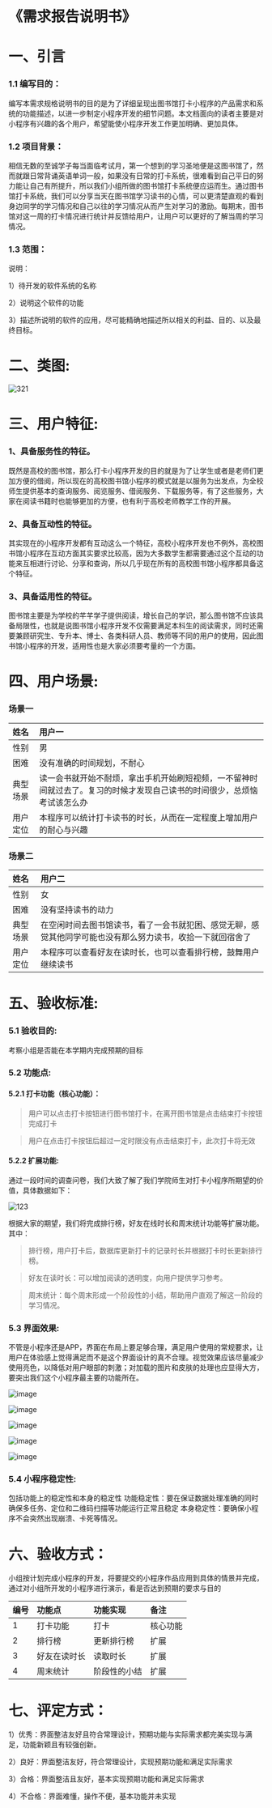 # 《需求报告说明书》

# 一、引言

### 1.1 编写目的：


编写本需求规格说明书的目的是为了详细呈现出图书馆打卡小程序的产品需求和系统的功能描述，以进一步制定小程序开发的细节问题。本文档面向的读者主要是对小程序有兴趣的各个用户，希望能使小程序开发工作更加明确、更加具体。

### 1.2 项目背景：  

相信无数的至诚学子每当面临考试月，第一个想到的学习圣地便是这图书馆了，然而就跟日常背诵英语单词一般，如果没有日常的打卡系统，很难看到自己平日的努力能让自己有所提升，所以我们小组所做的图书馆打卡系统便应运而生。通过图书馆打卡系统，我们可以分享当天在图书馆学习读书的心情，可以更清楚直观的看到身边同学的学习情况和自己以往的学习情况从而产生对学习的激励。每期末，图书馆对这一周的打卡情况进行统计并反馈给用户，让用户可以更好的了解当周的学习情况。

### 1.3 范围：  

说明： 

1）待开发的软件系统的名称  

2）说明这个软件的功能  

3）描述所说明的软件的应用，尽可能精确地描述所以相关的利益、目的、以及最终目标。  


# 二、类图:  

![321](https://user-images.githubusercontent.com/45071332/115143512-6243d900-a07a-11eb-8658-5d153bf475bd.png)


# 三、用户特征:  

### 1、具备服务性的特征。  

既然是高校的图书馆，那么打卡小程序开发的目的就是为了让学生或者是老师们更加方便的借阅，所以现在的高校图书馆小程序的模式就是以服务为出发点，为全校师生提供基本的查询服务、阅览服务、借阅服务、下载服务等，有了这些服务，大家在阅读书籍时也能够更加的方便，也有利于高校老师教学工作的开展。

### 2、具备互动性的特征。  

其实现在的小程序开发都有互动这么一个特征，高校小程序开发也不例外，高校图书馆小程序在互动方面其实要求比较高，因为大多数学生都需要通过这个互动的功能来互相进行讨论、分享和查询，所以几乎现在所有的高校图书馆小程序都具备这个特征。

### 3、具备适用性的特征。  

图书馆主要是为学校的芊芊学子提供阅读，增长自己的学识，那么图书馆不应该具备局限性，也就是说图书馆小程序开发不仅需要满足本科生的阅读需求，同时还需要兼顾研究生、专升本、博士、各类科研人员、教师等不同的用户的使用，因此图书馆小程序的开发，适用性也是大家必须要考量的一个方面。

# 四、用户场景:  

### 场景一  

| 姓名 | 用户一 | 
| :-----| :---- |
| 性别 | 男 | 
| 困难 | 没有准确的时间规划，不耐心 | 
| 典型场景 | 读一会书就开始不耐烦，拿出手机开始刷短视频，一不留神时间就过去了。复习的时候才发现自己读书的时间很少，总烦恼考试该怎么办 | 
| 用户定位 | 本程序可以统计打卡读书的时长，从而在一定程度上增加用户的耐心与兴趣 | 

### 场景二  

| 姓名 | 用户二 | 
| :-----| :---- |
| 性别 | 女 | 
| 困难 | 没有坚持读书的动力 | 
| 典型场景 | 在空闲时间去图书馆读书，看了一会书就犯困、感觉无聊，感觉其他同学可能也没有那么努力读书，收拾一下就回宿舍了 | 
| 用户定位 | 本程序可以查看好友在读时长，也可以查看排行榜，鼓舞用户继续读书 | 

# 五、验收标准:  

### 5.1 验收目的:

考察小组是否能在本学期内完成预期的目标

### 5.2 功能点:  

#### 5.2.1 打卡功能（核心功能）：  

> 用户可以点击打卡按钮进行图书馆打卡，在离开图书馆是点击结束打卡按钮完成打卡  

> 用户在点击打卡按钮后超过一定时限没有点击结束打卡，此次打卡将无效  

  
#### 5.2.2 扩展功能:  

通过一段时间的调查问卷，我们大致了解了我们学院师生对打卡小程序所期望的价值，具体数据如下：  

![123](https://user-images.githubusercontent.com/45071332/115142599-47bb3100-a075-11eb-8bb0-01ec2969f858.png)


根据大家的期望，我们将完成排行榜，好友在线时长和周末统计功能等扩展功能。其中：  

> 排行榜，用户打卡后，数据库更新打卡的记录时长并根据打卡时长更新排行榜。  
	
> 好友在读时长：可以增加阅读的透明度，向用户提供学习参考。  

> 周末统计：每个周末形成一个阶段性的小结，帮助用户直观了解这一阶段的学习情况。  



### 5.3 界面效果:  

不管是小程序还是APP，界面在布局上要足够合理，满足用户使用的常规要求，让用户在体验感上觉得满足而不是这个界面设计的真不合理。视觉效果应该尽量减少使用亮色，以降低对用户眼部的刺激；对加载的图片和皮肤的处理也应显得大方，要突出我们这个小程序最主要的功能所在。  

![image](https://user-images.githubusercontent.com/45071332/115143592-ea29e300-a07a-11eb-91d2-d7c467b23caa.png)

![image](https://user-images.githubusercontent.com/45071332/115143597-f4e47800-a07a-11eb-83d2-43cfca6a4541.png)

![image](https://user-images.githubusercontent.com/45071332/115143611-0463c100-a07b-11eb-8195-6a36710a4a5e.png)

![image](https://user-images.githubusercontent.com/45071332/115143621-104f8300-a07b-11eb-8c89-4c67a49b190a.png)

![image](https://user-images.githubusercontent.com/45071332/115143646-2e1ce800-a07b-11eb-9ccd-320368644490.png)


### 5.4 小程序稳定性:  

包括功能上的稳定性和本身的稳定性
功能稳定性：要在保证数据处理准确的同时确保多任务、定位和二维码扫描等功能运行正常且稳定
本身稳定性：要确保小程序不会突然出现崩溃、卡死等情况。

# 六、验收方式：  

小组按计划完成小程序的开发，将要提交的小程序作品应用到具体的情景并完成，通过对小组所开发的小程序进行演示，看是否达到预期的要求与目的  

| 编号 | 功能点 | 功能实现 |备注 |
| :-----| :---- | :---- | :---- |
| 1 | 打卡功能 | 打卡 |核心功能 |
| 2 |排行榜  | 更新排行榜 |扩展|
| 3 | 好友在读时长 | 读取时长 |扩展 |
| 4 | 周末统计 | 阶段性的小结 |扩展 |

# 七、评定方式：

1）优秀：界面整洁友好且符合常理设计，预期功能与实际需求都完美实现与满足，功能新颖且有较强创新。  

2）良好：界面整洁友好，符合常理设计，实现预期功能和满足实际需求  

3）合格：界面整洁且友好，基本实现预期功能和满足实际需求  

4）不合格：界面难懂，操作不便，基本功能并未实现  
